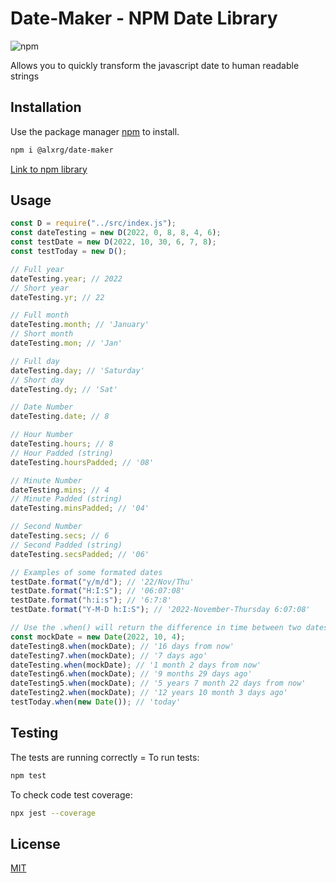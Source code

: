 # Date-Maker - NPM Date Library

![npm](https://img.shields.io/npm/v/@alxrg/date-maker)

Allows you to quickly transform the javascript date to human readable strings

## Installation

Use the package manager [npm](https://docs.npmjs.com/cli/v8/commands/npm) to install.

```bash
npm i @alxrg/date-maker
```

[Link to npm library](https://www.npmjs.com/package/@alxrg/date-maker)

## Usage

```ts
const D = require("../src/index.js");
const dateTesting = new D(2022, 0, 8, 8, 4, 6);
const testDate = new D(2022, 10, 30, 6, 7, 8);
const testToday = new D();

// Full year
dateTesting.year; // 2022
// Short year
dateTesting.yr; // 22

// Full month
dateTesting.month; // 'January'
// Short month
dateTesting.mon; // 'Jan'

// Full day
dateTesting.day; // 'Saturday'
// Short day
dateTesting.dy; // 'Sat'

// Date Number
dateTesting.date; // 8

// Hour Number
dateTesting.hours; // 8
// Hour Padded (string)
dateTesting.hoursPadded; // '08'

// Minute Number
dateTesting.mins; // 4
// Minute Padded (string)
dateTesting.minsPadded; // '04'

// Second Number
dateTesting.secs; // 6
// Second Padded (string)
dateTesting.secsPadded; // '06'

// Examples of some formated dates
testDate.format("y/m/d"); // '22/Nov/Thu'
testDate.format("H:I:S"); // '06:07:08'
testDate.format("h:i:s"); // '6:7:8'
testDate.format("Y-M-D h:I:S"); // '2022-November-Thursday 6:07:08'

// Use the .when() will return the difference in time between two dates
const mockDate = new Date(2022, 10, 4);
dateTesting8.when(mockDate); // '16 days from now'
dateTesting7.when(mockDate); // '7 days ago'
dateTesting.when(mockDate); // '1 month 2 days from now'
dateTesting6.when(mockDate); // '9 months 29 days ago'
dateTesting5.when(mockDate); // '5 years 7 month 22 days from now'
dateTesting2.when(mockDate); // '12 years 10 month 3 days ago'
testToday.when(new Date()); // 'today'
```

## Testing

The tests are running correctly = To run tests:

```bash
npm test
```

To check code test coverage:

```bash
npx jest --coverage
```

## License

[MIT](https://choosealicense.com/licenses/mit/)
